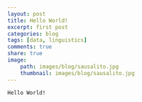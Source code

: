 ```yaml
---
layout: post
title: Hello World!
excerpt: first post
categories: blog
tags: [data, linguistics]
comments: true
share: true
image:
    path: images/blog/sausalito.jpg
    thumbnail: images/blog/sausalito.jpg
---
```


`Hello World!`

